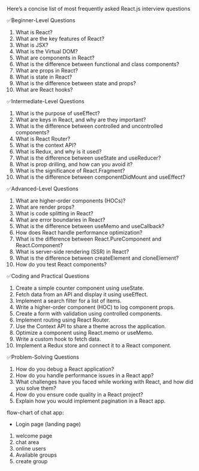 Here’s a concise list of most frequently asked React.js interview questions

✅Beginner-Level Questions
 
1.    What is React?
2.    What are the key features of React?
3.    What is JSX?
4.    What is the Virtual DOM?
5.    What are components in React?
6.    What is the difference between functional and class components?
7.    What are props in React?
8.    What is state in React?
9.    What is the difference between state and props?
10. What are React hooks?

✅Intermediate-Level Questions

1.    What is the purpose of useEffect?
2.    What are keys in React, and why are they important?
3.    What is the difference between controlled and uncontrolled components?
4.    What is React Router?
5.    What is the context API?
6.    What is Redux, and why is it used?
7.    What is the difference between useState and useReducer?
8.    What is prop drilling, and how can you avoid it?
9.    What is the significance of React.Fragment?
10. What is the difference between componentDidMount and useEffect?

✅Advanced-Level Questions

1.    What are higher-order components (HOCs)?
2.    What are render props?
3.    What is code splitting in React?
4.    What are error boundaries in React?
5.    What is the difference between useMemo and useCallback?
6.    How does React handle performance optimization?
7.    What is the difference between React.PureComponent and React.Component?
8.    What is server-side rendering (SSR) in React?
9.    What is the difference between createElement and cloneElement?
10. How do you test React components?

✅Coding and Practical Questions

1. Create a simple counter component using useState.
2. Fetch data from an API and display it using useEffect.
3. Implement a search filter for a list of items.
4. Write a higher-order component (HOC) to log component props.
5. Create a form with validation using controlled components.
6. Implement routing using React Router.
7. Use the Context API to share a theme across the application.
8. Optimize a component using React.memo or useMemo.
9. Write a custom hook to fetch data.
10. Implement a Redux store and connect it to a React component.

✅Problem-Solving Questions

1. How do you debug a React application?
2. How do you handle performance issues in a React app?
3. What challenges have you faced while working with React, and how did you solve them?
4. How do you ensure code quality in a React project?
5. Explain how you would implement pagination in a React app.


flow-chart of chat app: 
* Login page (landing page)
  
1. welcome page
2. chat area
3. online users
4. Available groups
5. create group